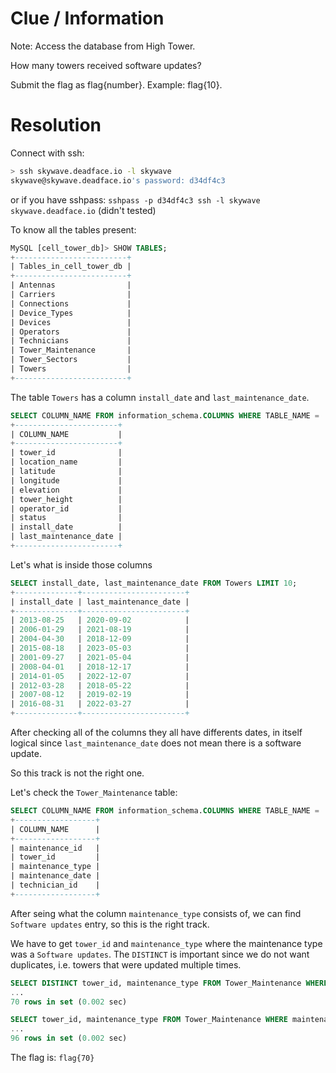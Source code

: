 # Clue / Information
Note: Access the database from High Tower.

How many towers received software updates?

Submit the flag as flag{number}. Example: flag{10}.

# Resolution
Connect with ssh:
```bash
> ssh skywave.deadface.io -l skywave
skywave@skywave.deadface.io's password: d34df4c3
```
or if you have sshpass: `sshpass -p d34df4c3 ssh -l skywave skywave.deadface.io` (didn't tested)

To know all the tables present:
```sql
MySQL [cell_tower_db]> SHOW TABLES;
+-------------------------+
| Tables_in_cell_tower_db |
+-------------------------+
| Antennas                |
| Carriers                |
| Connections             |
| Device_Types            |
| Devices                 |
| Operators               |
| Technicians             |
| Tower_Maintenance       |
| Tower_Sectors           |
| Towers                  |
+-------------------------+
```

The table `Towers` has a column `install_date` and `last_maintenance_date`.

```sql
SELECT COLUMN_NAME FROM information_schema.COLUMNS WHERE TABLE_NAME = 'Towers';
+-----------------------+
| COLUMN_NAME           |
+-----------------------+
| tower_id              |
| location_name         |
| latitude              |
| longitude             |
| elevation             |
| tower_height          |
| operator_id           |
| status                |
| install_date          |
| last_maintenance_date |
+-----------------------+
```

Let's what is inside those columns
```sql
SELECT install_date, last_maintenance_date FROM Towers LIMIT 10;
+--------------+-----------------------+
| install_date | last_maintenance_date |
+--------------+-----------------------+
| 2013-08-25   | 2020-09-02            |
| 2006-01-29   | 2021-08-19            |
| 2004-04-30   | 2018-12-09            |
| 2015-08-18   | 2023-05-03            |
| 2001-09-27   | 2021-05-04            |
| 2008-04-01   | 2018-12-17            |
| 2014-01-05   | 2022-12-07            |
| 2012-03-28   | 2018-05-22            |
| 2007-08-12   | 2019-02-19            |
| 2016-08-31   | 2022-03-27            |
+--------------+-----------------------+
```

After checking all of the columns they all have differents dates, in itself logical since `last_maintenance_date` does not mean there is a software update.

So this track is not the right one.

Let's check the `Tower_Maintenance` table:
```sql
SELECT COLUMN_NAME FROM information_schema.COLUMNS WHERE TABLE_NAME = 'Tower_Maintenance';
+------------------+
| COLUMN_NAME      |
+------------------+
| maintenance_id   |
| tower_id         |
| maintenance_type |
| maintenance_date |
| technician_id    |
+------------------+
```

After seing what the column `maintenance_type` consists of, we can find `Software updates` entry, so this is the right track.

We have to get `tower_id` and `maintenance_type` where the maintenance type was a `Software updates`. The `DISTINCT` is important since we do not want duplicates, i.e. towers that were updated multiple times.

```sql
SELECT DISTINCT tower_id, maintenance_type FROM Tower_Maintenance WHERE maintenance_type = 'Software updates';
...
70 rows in set (0.002 sec)
```

```sql
SELECT tower_id, maintenance_type FROM Tower_Maintenance WHERE maintenance_type = 'Software updates';
...
96 rows in set (0.002 sec)
```

The flag is: `flag{70}`

